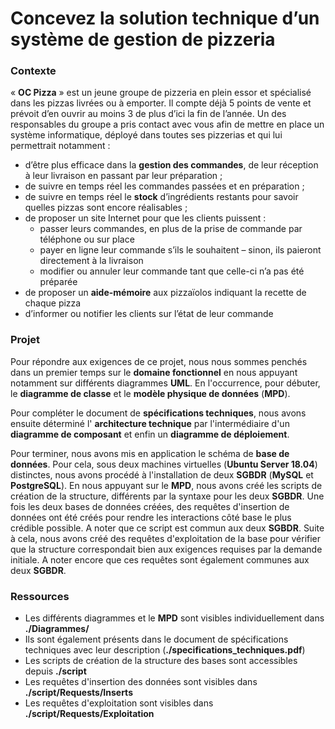 # Concevez la solution technique d’un système de gestion de pizzeria

### Contexte

« **OC Pizza** » est un jeune groupe de pizzeria en plein essor et spécialisé dans les pizzas livrées ou à emporter. Il compte déjà 5 points de vente et prévoit d’en ouvrir au moins 3 de plus d’ici la fin de l’année. Un des responsables du groupe a pris contact avec vous afin de mettre en place un système informatique, déployé dans toutes ses pizzerias et qui lui permettrait notamment :

-   d’être plus efficace dans la **gestion des commandes**, de leur réception à leur livraison en passant par leur préparation ;
-   de suivre en temps réel les commandes passées et en préparation ;
-   de suivre en temps réel le **stock** d’ingrédients restants pour savoir quelles pizzas sont encore réalisables ;
-   de proposer un site Internet pour que les clients puissent :
    -   passer leurs commandes, en plus de la prise de commande par téléphone ou sur place
    -   payer en ligne leur commande s’ils le souhaitent – sinon, ils paieront directement à la livraison
    -   modifier ou annuler leur commande tant que celle-ci n’a pas été préparée
-   de proposer un **aide-mémoire** aux pizzaïolos indiquant la recette de chaque pizza
-   d’informer ou notifier les clients sur l’état de leur commande

### Projet

Pour répondre aux exigences de ce projet, nous nous sommes penchés dans un premier temps sur le **domaine fonctionnel** en nous appuyant notamment sur différents diagrammes **UML**. 
En l'occurrence, pour débuter, le **diagramme de classe** et le **modèle physique de données** (**MPD**).

Pour compléter le document de **spécifications techniques**, nous avons ensuite déterminé l' **architecture technique** par l'intermédiaire d'un **diagramme de composant** et enfin un **diagramme de déploiement**.

Pour terminer, nous avons mis en application le schéma de **base de données**. Pour cela, sous deux machines virtuelles (**Ubuntu Server 18.04**) distinctes, nous avons procédé à l'installation de deux **SGBDR** (**MySQL** et **PostgreSQL**).
En nous appuyant sur le **MPD**, nous avons créé les scripts de création de la structure, différents par la syntaxe pour les deux **SGBDR**.
Une fois les deux bases de données créées, des requêtes d'insertion de données ont été créés pour rendre les interactions côté base le plus crédible possible. A noter que ce script est commun aux deux **SGBDR**.
Suite à cela, nous avons créé des requêtes d'exploitation de la base pour vérifier que la structure correspondait bien aux exigences requises par la demande initiale.
A noter encore que ces requêtes sont également communes aux deux **SGBDR**.

### Ressources

- Les différents diagrammes et le **MPD** sont visibles individuellement dans **./Diagrammes/**
- Ils sont également présents dans le document de spécifications techniques avec leur description (**./specifications_techniques.pdf**)
- Les scripts de création de la structure des bases sont accessibles depuis **./script**
- Les requêtes d'insertion des données sont visibles dans **./script/Requests/Inserts**
- Les requêtes d'exploitation sont visibles dans **./script/Requests/Exploitation**


